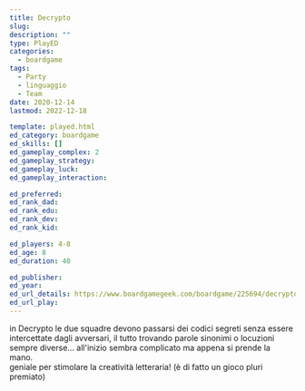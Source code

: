 ```yaml
---
title: Decrypto
slug: 
description: ""
type: PlayED
categories:
  - boardgame
tags:
  - Party
  - linguaggio
  - Team
date: 2020-12-14
lastmod: 2022-12-18

template: played.html
ed_category: boardgame
ed_skills: []
ed_gameplay_complex: 2
ed_gameplay_strategy: 
ed_gameplay_luck: 
ed_gameplay_interaction: 

ed_preferred: 
ed_rank_dad: 
ed_rank_edu: 
ed_rank_dev: 
ed_rank_kid: 

ed_players: 4-8
ed_age: 8
ed_duration: 40

ed_publisher: 
ed_year: 
ed_url_details: https://www.boardgamegeek.com/boardgame/225694/decrypto
ed_url_play: 
---
```


in Decrypto le due squadre devono passarsi dei codici segreti senza essere intercettate dagli avversari, il tutto trovando parole sinonimi o locuzioni sempre diverse... all'inizio sembra complicato ma appena si prende la mano.  
geniale per stimolare la creatività letteraria! (è di fatto un gioco pluri premiato)



